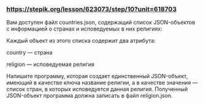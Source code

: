 ### https://stepik.org/lesson/623073/step/10?unit=618703

Вам доступен файл countries.json, содержащий список JSON-объектов c информацией о странах и исповедуемых в них религиях:

Каждый объект из этого списка содержит два атрибута:


country — страна

religion — исповедуемая религия


Напишите программу, которая создает единственный JSON-объект, имеющий в качестве ключа название религии, а в качестве значения — список стран, в которых исповедуется данная религия. Полученный JSON-объект программа должна записать в файл religion.json.

